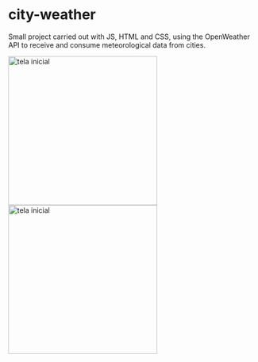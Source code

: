 # city-weather
Small project carried out with JS, HTML and CSS, using the OpenWeather API to receive and consume meteorological data from cities.

<img src="https://user-images.githubusercontent.com/97626768/202026305-8edb3e9c-45e1-4502-9242-3018f5357535.png" alt="tela inicial" style="width:300px;"/> <img src="https://user-images.githubusercontent.com/97626768/202026326-6373f0dc-57b3-4875-a098-9e9b95b9681d.png" alt="tela inicial" style="width:300px;"/>
